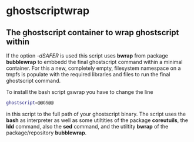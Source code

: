 # ghostscriptwrap
## The ghostscript container to wrap ghostscript within
If the option *-dSAFER* is used this script uses **bwrap** from package **bubblewrap** to embbedd the final ghostscript command within a minimal container. For this a new, completely empty, filesystem namespace on a tmpfs is populate with the required libraries and files to run the final ghostscript command.

To install the bash script gswrap you have to change the line

```sh
ghostscript=@@GS@@
```

in this script to the full path of your ghostscript binary. The script uses the **bash** as interpreter as well as some utiltities of the package **coreutuils**, the **ldd** command, also the **sed** command, and the utiltity **bwrap** of the package/repository **bubblewrap**.
